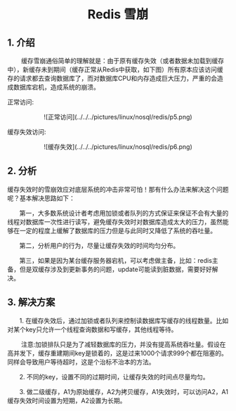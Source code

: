 <center><h1> Redis 雪崩 </h1></center>

## 1. 介绍
&#160; &#160; &#160; &#160; 缓存雪崩通俗简单的理解就是：由于原有缓存失效（或者数据未加载到缓存中），新缓存未到期间（缓存正常从Redis中获取，如下图）所有原本应该访问缓存的请求都去查询数据库了，而对数据库CPU和内存造成巨大压力，严重的会造成数据库宕机，造成系统的崩溃。

正常访问:

   <div align="center"> ![正常访问](../../../pictures/linux/nosql/redis/p5.png)</div>

缓存失效访问:

  <div align="center"> ![缓存失效](../../../pictures/linux/nosql/redis/p6.png)</div>

## 2. 分析
缓存失效时的雪崩效应对底层系统的冲击非常可怕！那有什么办法来解决这个问题呢？基本解决思路如下：

&#160; &#160; &#160; &#160;第一，大多数系统设计者考虑用加锁或者队列的方式保证来保证不会有大量的线程对数据库一次性进行读写，避免缓存失效时对数据库造成太大的压力，虽然能够在一定的程度上缓解了数据库的压力但是与此同时又降低了系统的吞吐量。

 &#160; &#160; &#160; &#160;第二，分析用户的行为，尽量让缓存失效的时间均匀分布。

 &#160; &#160; &#160; &#160;第三，如果是因为某台缓存服务器宕机，可以考虑做主备，比如：redis主备，但是双缓存涉及到更新事务的问题，update可能读到脏数据，需要好好解决。
 

## 3. 解决方案
 &#160; &#160; &#160; &#160;1. 在缓存失效后，通过加锁或者队列来控制读数据库写缓存的线程数量。比如对某个key只允许一个线程查询数据和写缓存，其他线程等待。

 &#160; &#160; &#160; &#160;  注意:加锁排队只是为了减轻数据库的压力，并没有提高系统吞吐量。假设在高并发下，缓存重建期间key是锁着的，这是过来1000个请求999个都在阻塞的。同样会导致用户等待超时，这是个治标不治本的方法。

 &#160; &#160; &#160; &#160;2. 不同的key，设置不同的过期时间，让缓存失效的时间点尽量均匀。

 &#160; &#160; &#160; &#160;3. 做二级缓存，A1为原始缓存，A2为拷贝缓存，A1失效时，可以访问A2，A1缓存失效时间设置为短期，A2设置为长期。


